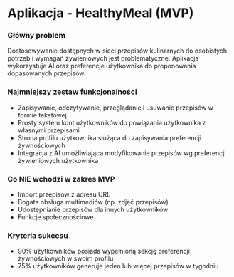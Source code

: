# Aplikacja - HealthyMeal (MVP)

### Główny problem
Dostosowywanie dostępnych w sieci przepisów kulinarnych do osobistych potrzeb i wymagań żywieniowych jest problematyczne. Aplikacja wykorzystuje AI oraz preferencje użytkownika do proponowania dopasowanych przepisów.

### Najmniejszy zestaw funkcjonalności
- Zapisywanie, odczytywanie, przeglądanie i usuwanie przepisów w formie tekstowej
- Prosty system kont użytkowników do powiązania użytkownika z własnymi przepisami
- Strona profilu użytkownika służąca do zapisywania preferencji żywnościowych
- Integracja z AI umożliwiająca modyfikowanie przepisów wg preferencji żywieniowych użytkownika

### Co NIE wchodzi w zakres MVP
- Import przepisów z adresu URL
- Bogata obsługa multimediów (np. zdjęć przepisów)
- Udostępnianie przepisów dla innych użytkowników
- Funkcje społecznościowe

### Kryteria sukcesu
- 90% użytkowników posiada wypełnioną sekcję preferencji żywnościowych w swoim profilu
- 75% użytkowników generuje jeden lub więcej przepisów w tygodniu
